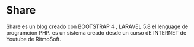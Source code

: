 Share
=========

Share es un blog creado con BOOTSTRAP 4 , LARAVEL 5.8  el lenguage de programcion PHP. es un sistema creado desde un curso dE INTERNET de Youtube
de RitmoSoft.

